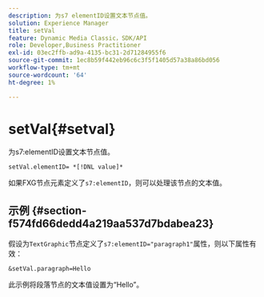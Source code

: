 ```yaml
---
description: 为s7 elementID设置文本节点值。
solution: Experience Manager
title: setVal
feature: Dynamic Media Classic，SDK/API
role: Developer,Business Practitioner
exl-id: 03ec2ffb-ad9a-4135-bc31-2d71284955f6
source-git-commit: 1ec8b59f442eb96c6c3f5f1405d57a38a86bd056
workflow-type: tm+mt
source-wordcount: '64'
ht-degree: 1%

---
```


# setVal{#setval}

为s7:elementID设置文本节点值。

`setVal.elementID= *[!DNL value]*`

如果FXG节点元素定义了`s7:elementID`，则可以处理该节点的文本值。

## 示例 {#section-f574fd66dedd4a219aa537d7bdabea23}

假设为`TextGraphic`节点定义了`s7:elementID="paragraph1"`属性，则以下属性有效：

`&setVal.paragraph=Hello`

此示例将段落节点的文本值设置为“Hello”。
